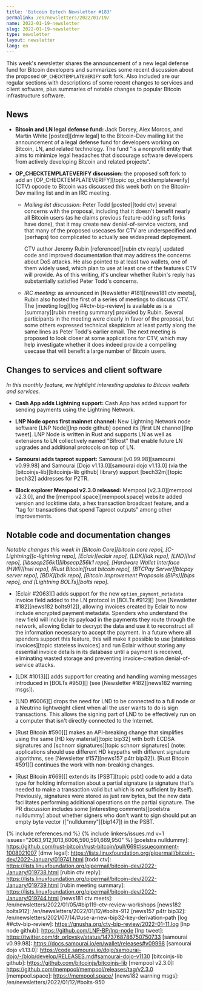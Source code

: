 ```yaml
---
title: 'Bitcoin Optech Newsletter #183'
permalink: /en/newsletters/2022/01/19/
name: 2022-01-19-newsletter
slug: 2022-01-19-newsletter
type: newsletter
layout: newsletter
lang: en
---
```

This week's newsletter shares the announcement of a new legal defense
fund for Bitcoin developers and summarizes some recent discussion about
the proposed `OP_CHECKTEMPLATEVERIFY` soft fork.  Also included are our
regular sections with descriptions of some recent changes to services
and client software, plus summaries of notable changes to popular
Bitcoin infrastructure software.

## News

- **Bitcoin and LN legal defense fund:** Jack Dorsey, Alex Morcos, and
  Martin White [posted][dmw legal] to the Bitcoin-Dev mailing list the
  announcement of a legal defense fund for developers working on Bitcoin,
  LN, and related technology.  The fund "is a nonprofit entity that aims
  to minimize legal headaches that discourage software developers from
  actively developing Bitcoin and related projects".

- **OP_CHECKTEMPLATEVERIFY discussion:** the proposed soft fork to add
  an [OP_CHECKTEMPLATEVERIFY][topic op_checktemplateverify] (CTV) opcode
  to Bitcoin was discussed this week both on the Bitcoin-Dev mailing
  list and in an IRC meeting.

  - *Mailing list discussion:* Peter Todd [posted][todd ctv] several
    concerns with the proposal, including that it doesn't benefit
    nearly all Bitcoin users (as he claims previous feature-adding
    soft forks have done), that it may create new denial-of-service
    vectors, and that many of the proposed usecases for CTV are
    underspecified and (perhaps) too complicated to actually see
    widespread deployment.

    CTV author Jeremy Rubin [referenced][rubin ctv reply] updated
    code and improved documentation that may address the concerns
    about DoS attacks.  He also pointed to at least two wallets, one
    of them widely used, which plan to use at least one of the
    features CTV will provide.  As of this writing, it's unclear
    whether Rubin's reply has substantially satisfied Peter Todd's
    concerns.

  - *IRC meeting:* as announced in [Newsletter #181][news181 ctv
    meets], Rubin also hosted the first of a series of meetings to
    discuss CTV.  The [meeting log][log ##ctv-bip-review] is available
    as is a [summary][rubin meeting summary] provided by Rubin.
    Several participants in the meeting were clearly in favor of the
    proposal, but some others expressed technical skepticism at least
    partly along the same lines as Peter Todd's earlier email.  The
    next meeting is proposed to look closer at some applications for
    CTV, which may help investigate whether it does indeed provide a
    compelling usecase that will benefit a large number of Bitcoin
    users.

## Changes to services and client software

*In this monthly feature, we highlight interesting updates to Bitcoin
wallets and services.*

- **Cash App adds Lightning support:**
  Cash App has added support for sending payments using the Lightning Network.

- **LNP Node opens first mainnet channel:**
  New Lightning Network node software [LNP Node][lnp node github] opened its [first LN channel][lnp tweet].
  LNP Node is written in Rust and supports LN as well as extensions to LN
  collectively named "Bifrost" that enable future LN upgrades and additional
  protocols on top of LN.

- **Samourai adds taproot support:**
  Samourai [v0.99.98][samourai v0.99.98] and Samourai [Dojo v1.13.0][samourai dojo v1.13.0]
  (via the [bitcoinjs-lib][bitcoinjs-lib github] library) support [bech32m][topic bech32] addresses for P2TR.

- **Block explorer Mempool v2.3.0 released:**
  Mempool [v2.3.0][mempool v2.3.0], and the [mempool.space][mempool.space]
  website added version and locktime data, a hex transaction broadcast feature,
  and a "tag for transactions that spend Taproot outputs" among other improvements.

## Notable code and documentation changes

*Notable changes this week in [Bitcoin Core][bitcoin core repo],
[C-Lightning][c-lightning repo], [Eclair][eclair repo], [LDK][ldk repo],
[LND][lnd repo], [libsecp256k1][libsecp256k1 repo], [Hardware Wallet
Interface (HWI)][hwi repo], [Rust Bitcoin][rust bitcoin repo], [BTCPay
Server][btcpay server repo], [BDK][bdk repo], [Bitcoin Improvement
Proposals (BIPs)][bips repo], and [Lightning BOLTs][bolts repo].*

- [Eclair #2063][] adds support for the new `option_payment_metadata`
  invoice field added to the LN protocol in [BOLTs #912][] (see
  [Newsletter #182][news182 bolts912]), allowing invoices created by
  Eclair to now include encrypted payment metadata.  Spenders who
  understand the new field will include its payload in the payments they
  route through the network, allowing Eclair to decrypt the data and use
  it to reconstruct all the information necessary to accept the payment.
  In a future where all spenders support this feature, this will make it
  possible to use [stateless invoices][topic stateless invoices] and run
  Eclair without storing any essential invoice details in its database
  until a payment is received, eliminating wasted storage and preventing
  invoice-creation denial-of-service attacks.

- [LDK #1013][] adds support for creating and handling warning messages
  introduced in [BOLTs #950][] (see [Newsletter #182][news182 warning msgs]).

- [LND #6006][] drops the need for LND to be connected to a full node or
  a Neutrino lightweight client when all the user wants to do is sign
  transactions.  This allows the signing part of LND to be effectively
  run on a computer that isn't directly connected to the Internet.

- [Rust Bitcoin #590][] makes an API-breaking change that simplifies
  using the same [HD key material][topic bip32] with both ECDSA
  signatures and [schnorr signatures][topic schnorr signatures] (note:
  applications should use different HD keypaths with different signature
  algorithms, see [Newsletter #157][news157 p4tr bip32]).  [Rust Bitcoin
  #591][] continues the work with non-breaking changes.

- [Rust Bitcoin #669][] extends its [PSBT][topic psbt] code to add a data type for holding information about a
  partial signature (a signature that's needed to make a transaction
  valid but which is not sufficient by itself).  Previously, signatures
  were stored as just raw bytes, but the new data facilitates performing
  additional operations on the partial signature.  The PR discussion
  includes some [interesting comments][poelstra nulldummy] about whether
  signers who don't want to sign should put an empty byte vector
  (["nulldummy"][bip147]) in the PSBT.

{% include references.md %}
{% include linkers/issues.md v=1 issues="2063,912,1013,6006,590,591,669,950" %}
[poelstra nulldummy]: https://github.com/rust-bitcoin/rust-bitcoin/pull/669#issuecomment-1008021007
[dmw legal]: https://lists.linuxfoundation.org/pipermail/bitcoin-dev/2022-January/019741.html
[todd ctv]: https://lists.linuxfoundation.org/pipermail/bitcoin-dev/2022-January/019738.html
[rubin ctv reply]: https://lists.linuxfoundation.org/pipermail/bitcoin-dev/2022-January/019739.html
[rubin meeting summary]: https://lists.linuxfoundation.org/pipermail/bitcoin-dev/2022-January/019744.html
[news181 ctv meets]: /en/newsletters/2022/01/05/#bip119-ctv-review-workshops
[news182 bolts912]: /en/newsletters/2022/01/12/#bolts-912
[news157 p4tr bip32]: /en/newsletters/2021/07/14/#use-a-new-bip32-key-derivation-path
[log ##ctv-bip-review]: https://gnusha.org/ctv-bip-review/2022-01-11.log
[lnp node github]: https://github.com/LNP-BP/lnp-node
[lnp tweet]: https://twitter.com/dr_orlovsky/status/1473768786750750733
[samourai v0.99.98]: https://docs.samourai.io/en/wallet/releases#v09998
[samourai dojo v1.13.0]: https://code.samourai.io/dojo/samourai-dojo/-/blob/develop/RELEASES.md#samourai-dojo-v1130
[bitcoinjs-lib github]: https://github.com/bitcoinjs/bitcoinjs-lib
[mempool v2.3.0]: https://github.com/mempool/mempool/releases/tag/v2.3.0
[mempool.space]: https://mempool.space/
[news182 warning msgs]: /en/newsletters/2022/01/12/#bolts-950
